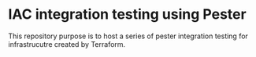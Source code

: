 # IAC integration testing using Pester

This repository purpose is to host a series of pester integration testing for infrastrucutre created by Terraform.
